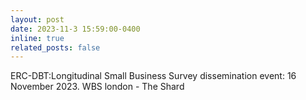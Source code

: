 ```yaml
---
layout: post
date: 2023-11-3 15:59:00-0400
inline: true
related_posts: false
---
```


ERC-DBT:Longitudinal Small Business Survey dissemination event: 16 November 2023. WBS london - The Shard 
